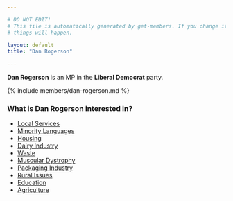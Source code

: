 ```yaml
---

# DO NOT EDIT!
# This file is automatically generated by get-members. If you change it, bad
# things will happen.

layout: default
title: "Dan Rogerson"

---
```


**Dan Rogerson** is an MP in the **Liberal Democrat** party.

{% include members/dan-rogerson.md %}

### What is Dan Rogerson interested in?


* [Local Services](/interests/local-services.html)
* [Minority Languages](/interests/minority-languages.html)
* [Housing](/interests/housing.html)
* [Dairy Industry](/interests/dairy-industry.html)
* [Waste](/interests/waste.html)
* [Muscular Dystrophy](/interests/muscular-dystrophy.html)
* [Packaging Industry](/interests/packaging-industry.html)
* [Rural Issues](/interests/rural-issues.html)
* [Education](/interests/education.html)
* [Agriculture](/interests/agriculture.html)
